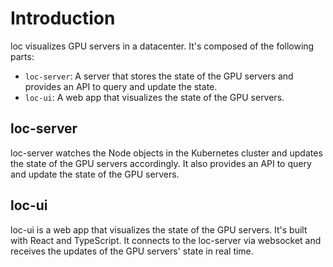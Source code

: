 
# Introduction

loc visualizes GPU servers in a datacenter. It's composed of the following parts:

- `loc-server`: A server that stores the state of the GPU servers and provides an API to query and update the state.
- `loc-ui`: A web app that visualizes the state of the GPU servers.

## loc-server

loc-server watches the Node objects in the Kubernetes cluster and updates the state of the GPU servers accordingly. It also provides an API to query and update the state of the GPU servers.


## loc-ui

loc-ui is a web app that visualizes the state of the GPU servers. It's built with React and TypeScript. It connects to the loc-server via websocket and receives the updates of the GPU servers' state in real time.
